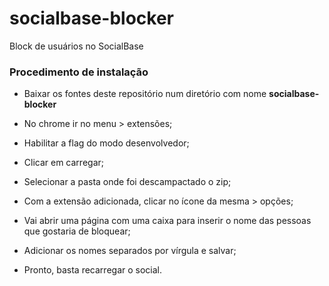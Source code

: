 # socialbase-blocker
Block de usuários no SocialBase

### Procedimento de instalação

- Baixar os fontes deste repositório num diretório com nome **socialbase-blocker**

- No chrome ir no menu > extensões;

- Habilitar a flag do modo desenvolvedor;

- Clicar em carregar;

- Selecionar a pasta onde foi descampactado o zip;

- Com a extensão adicionada, clicar no ícone da mesma > opções;

- Vai abrir uma página com uma caixa para inserir o nome das pessoas que gostaria de bloquear;

- Adicionar os nomes separados por vírgula e salvar;

- Pronto, basta recarregar o social.
